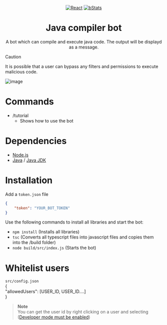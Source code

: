 <p align="center">
<a href=""><img src="https://img.shields.io/badge/Typescript-20232A?style=for-the-badge&logo=typescript&logoColor=61DAFB" alt="React"></a>
<a href=""><img src="https://img.shields.io/badge/Node.js-20232A?style=for-the-badge&logo=node.js&logoColor=61DAFB" alt="bStats"></a>
</p>
<div align="center">
<h1>Java compiler bot</h1>
<p></p>A bot which can compile and execute java code.
The output will be displayd as a message.</p>
</div>

> [!CAUTION]
> It is possible that a user can bypass any filters and permissions to execute malicious code.

![image](https://github.com/MaximFiedler/code-compile-bot/assets/114857048/65c98f4c-b8d3-4019-9374-a9ea081937cc)

# Commands
- /tutorial
	- Shows how to use the bot

# Dependencies
- [Node.js](https://nodejs.org/en/download)
- [Java](https://www.java.com/en/download/) / [Java JDK](https://www.oracle.com/java/technologies/downloads/)

# Installation
Add a `token.json` file
```json
{
	"token": "YOUR_BOT_TOKEN"
}
```
Use the following commands to install all libraries and start the bot:
- `npm install` (Installs all libraries)
- `tsc` (Converts all typescript files into javascript files and copies them into the /build folder)
- `node build/src/index.js` (Starts the bot)

# Whitelist users
`src/config.json`<br>
{<br>
	"allowedUsers": [USER_ID, USER_ID....]<br>
}<br>
> **Note**  
> You can get the user id by right clicking on a user and selecting ([Developer mode must be enabled](https://beebom.com/how-enable-disable-developer-mode-discord/))
